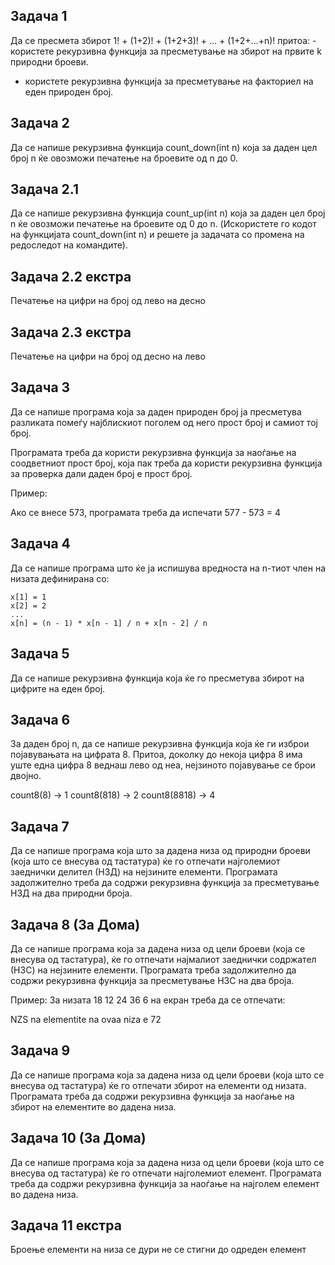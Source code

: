 ## Задача 1
Да се пресмета збирот 1! + (1+2)! + (1+2+3)! + … + (1+2+…+n)! притоа: - користете рекурзивна функција за пресметување на збирот на првите k природни броеви. 
- користете рекурзивна функција за пресметување на факториел на еден природен број.


## Задача 2
Да се напише рекурзивна функција count_down(int n) која за даден цел број n ќе овозможи печатење на броевите од n до 0.


## Задача 2.1
Да се напише рекурзивна функција count_up(int n) која за даден цел број n ќе овозможи печатење на броевите од 0 до n. 
(Искористете го кодот на функцијата count_down(int n) и решете ја задачата со промена на редоследот на командите).


## Задача 2.2 екстра
Печатење на цифри на број од лево на десно


## Задача 2.3 екстра
Печатење на цифри на број од десно на лево


## Задача 3
Да се напише програма која за даден природен број ја пресметува разликата помеѓу најблискиот поголем од него прост број и самиот тој број.

Програмата треба да користи рекурзивна функција за наоѓање на соодветниот прост број, која пак треба да користи рекурзивна функција за проверка дали даден број е прост број.

Пример:

Ако се внесе 573, програмата треба да испечати 577 - 573 = 4


## Задача 4
Да се напише програма што ќе ја испишува вредноста на n-тиот член на низата дефинирана со:

    x[1] = 1
    x[2] = 2
    ...
    x[n] = (n - 1) * x[n - 1] / n + x[n - 2] / n


## Задача 5
Да се напише рекурзивна функција која ќе го пресметува збирот на цифрите на еден број.


## Задача 6
За даден број n, да се напише рекурзивна функција која ќе ги изброи појавувањата на цифрата 8. Притоа, доколку до некоја цифра 8 има уште една цифра 8 веднаш лево од неа, нејзиното појавување се брои двојно.

count8(8) -> 1
count8(818) -> 2
count8(8818) -> 4


## Задача 7
Да се напише програма која што за дадена низа од природни броеви (која што се внесува од тастатура) ќе го отпечати најголемиот заеднички делител (НЗД) на нејзините елементи. Програмата задолжително треба да содржи рекурзивна функција за пресметување НЗД на два природни броја.


## Задача 8 (За Дома)
Да се напише програма која за дадена низа од цели броеви (која се внесува од тастатура), ќе го отпечати најмалиот заеднички содржател (НЗС) на нејзините елементи. Програмата треба задолжително да содржи рекурзивна функција за пресметување НЗС на два броја.

Пример: За низата 18 12 24 36 6 на екран треба да се отпечати:

NZS na elementite na ovaa niza e 72


## Задача 9
Да се напише програма која за дадена низа од цели броеви (која што се внесува од тастатура) ќе го отпечати збирот на елементи од низата. Програмата треба да содржи рекурзивна функција за наоѓање на збирот на елементите во дадена низа.


## Задача 10 (За Дома)
Да се напише програма која за дадена низа од цели броеви (која што се внесува од тастатура) ќе го отпечати најголемиот елемент. Програмата треба да содржи рекурзивна функција за наоѓање на најголем елемент во дадена низа.


## Задача 11 екстра
Броење елементи на низа се дури не се стигни до одреден елемент



